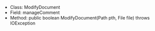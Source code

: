 + Class: ModifyDocument
+ Field: manageComment
+ Method: public boolean ModifyDocument(Path pth, File file) throws IOException
